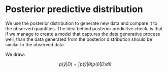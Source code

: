# Posterior predictive distribution

We use the posterior distribution to generate new data and compare it to the observed quantities. The idea behind posterior predicitve check, is that if we manage to create a model that captures the data generative process well, than the data generated from the posterior distribution should be similar to the observed data.

We draw:

$$
p(\tilde{y}|D) = \int p(\tilde{y}|\theta) p(\theta|D)d\theta
$$